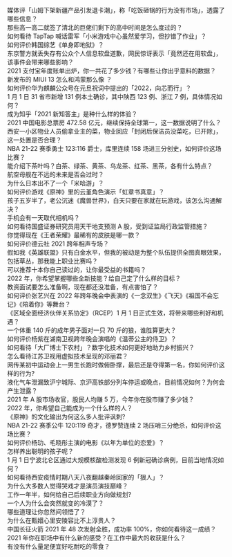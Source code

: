 媒体评「山姆下架新疆产品引发退卡潮」，称「吃饭砸锅的行为没有市场」，透露了哪些信息？  
那些高一高二就签了清北的巨佬们剩下的高中时间是怎么度过的？  
如何看待 TapTap 喊话雷军「小米游戏中心虽然爱学习，但抄错了作业」？  
如何评价韩国综艺《单身即地狱》？  
东京警方就丢失存有公众个人信息软盘道歉，网民惊讶表示「竟然还在用软盘」，该事件会带来哪些影响？  
2021 支付宝年度账单出炉，你一共花了多少钱？有哪些让你出乎意料的数据？  
新发布的 MIUI 13 怎么和鸿蒙那么像 ？  
如何评价华为麒麟公众号在元旦祝词中提出的「2022，向芯而行」？  
1 月 1 日 31 省市新增 131 例本土确诊，其中陕西 123 例、浙江 7 例，具体情况如何？  
成为知乎「2021 新知答主」是种什么样的体验？  
2021 中国电影总票房 472.58 亿元，继续保持全球第一，这一数据说明了什么？  
西安一小区物业人员偷拿业主的菜，物业回应「封闭后保洁员没菜吃，已开除」，这一处置是否合理？  
NBA 21-22 赛季勇士 123:116 爵士，库里连续 158 场进三分创史，如何评价这场比赛？  
能介绍下茶叶吗？白茶、绿茶、黄茶、乌龙茶、红茶、黑茶，各有什么特点？  
航空母舰在不远的未来是否会过时？  
为什么日本出不了一个「米哈游」？  
如何评价游戏《原神》里的云堇角色演示「虹章书真意」？  
孩子五岁半了，老公沉迷《魔兽世界》，白天只要在家就在玩游戏，该怎么沟通解决？  
手机会有一天取代相机吗？  
如何看待国盛证券研究员用天干地支预测 A 股，受到证监局行政监管措施？  
你觉得现在《王者荣耀》最稀有的皮肤是哪一款？  
如何评价德云社 2021 跨年相声专场？  
假如我《英雄联盟》只有白金水平，但我的被动是为整个队伍提供全图真眼效果，包括草丛，那我能上职业比赛吗？  
可以推荐十本你自己读过的，让你最受益的书籍吗？  
2022 年，你希望掌握哪些全新技能？给自己定了什么样的目标？  
教资面试要怎么准备啊，现在都还没准备，有点害怕了？  
如何评价张艺兴在 2022 年跨年晚会中表演的《一念双生》《飞天》《祖国不会忘记》《陪着你》等舞台？  
《区域全面经济伙伴关系协定》（RCEP）1 月 1 日正式生效，将带来哪些利好和机遇？  
一个体重 140 斤的成年男子面对一只 70 斤的狼，谁胜算更大？  
如何评价杨紫在湖南卫视跨年晚会演唱的《温蒂公主的侍卫》？  
如何看待「大厂博士下农村」？数字化技术如何更好地助力乡村振兴？  
怎么看待江苏卫视用虚拟技术呈现的邓丽君？  
网传某初中运动会上一男生长跑时做俯卧撑，最后还是夺得第一名，你如何评价这样的行为?  
液化气车泄漏致沪宁城际、京沪高铁部分列车停运或晚点，目前情况如何？为何会产生泄露？  
2021 年 A 股市场收官，股民人均赚 5 万，今年你在股市赚了多少钱？  
2022 年，你希望自己能成为一个什么样的人？  
《原神》的文化输出为何这么多人批评讽刺?  
NBA 21-22 赛季公牛 120:119 奇才，德罗赞连续 2 场压哨三分绝杀，如何评价这场比赛？  
如何评价杨玏、毛晓彤主演的电影《以年为单位的恋爱》？  
怎样养出聪明的孩子呢？  
1 月 1 日宁波北仑区通过大规模核酸检测发现 6 例新冠确诊病例，目前当地情况如何？  
如何看待西安疫情时期八天八夜翻越秦岭回家的「狠人」？  
为什么大多数人觉得哭戏才是演员演技巅峰？  
工作一年半，如何给自己后续职业方向做规划?  
一个人为什么会突然就变的冷漠了？  
哪些道理让你忽然间领悟了？  
为什么在甄嬛心里安陵容比不上淳贵人？  
中国长征火箭 2021 年 48 次发射全胜，成功率 100%，你如何看待这一成绩？  
2021 年你在职场中有什么新的感受？在工作中最大的收获是什么？  
有没有什么量足便宜好吃耐吃的零食？  
